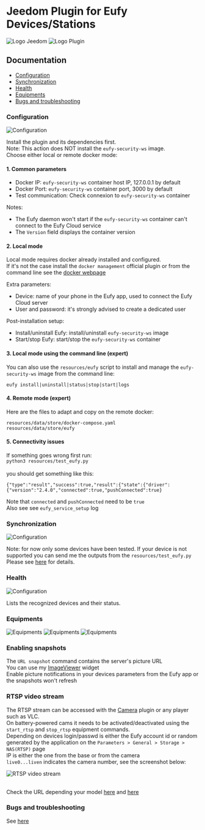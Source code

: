 # Jeedom Plugin for Eufy Devices/Stations

![Logo Jeedom](../images/jeedom.png)
![Logo Plugin](../images/eufy.png)

## Documentation
- [Configuration](#configuration)
- [Synchronization](#synchronization)
- [Health](#health)
- [Equipments](#equipments)
- [Bugs and troubleshooting](#troubleshooting)

### Configuration
![Configuration](../images/eufy3.png)

Install the plugin and its dependencies first.
<br>Note: This action does NOT install the `eufy-security-ws` image.
<br>Choose either local or remote docker mode:

#### 1. Common parameters
- Docker IP: `eufy-security-ws` container host IP, 127.0.0.1 by default
- Docker Port: `eufy-security-ws` container port, 3000 by default
- Test communication: Check connexion to `eufy-security-ws` container

Notes:
- The Eufy daemon won't start if the `eufy-security-ws` container can't connect to the Eufy Cloud service
- The `Version` field displays the container version

#### 2. Local mode
Local mode requires docker already installed and configured.
<br>If it's not the case install the `docker management` official plugin or from the command line
see the [docker webpage](https://docs.docker.com/engine/install/debian)

Extra parameters:
- Device: name of your phone in the Eufy app, used to connect the Eufy Cloud server
- User and password: it's strongly advised to create a dedicated user

Post-installation setup:

- Install/uninstall Eufy: install/uninstall `eufy-security-ws` image
- Start/stop Eufy: start/stop the `eufy-security-ws` container

#### 3. Local mode using the command line (expert)
You can also use the `resources/eufy` script to install and manage the `eufy-security-ws` image from the command line:

`eufy install|uninstall|status|stop|start|logs` 

#### 4. Remote mode (expert)

Here are the files to adapt and copy on the remote docker:

```
resources/data/store/docker-compose.yaml
resources/data/store/eufy
```

####  5. Connectivity issues
If something goes wrong first run:
<br>`python3 resources/test_eufy.py`
<br>
<br> you should get something like this:

```
{"type":"result","success":true,"result":{"state":{"driver":{"version":"2.4.0","connected":true,"pushConnected":true}
```

Note that `connected` and `pushConnected` need to be `true`
<br>Also see see `eufy_service_setup` log 

### Synchronization
![Configuration](../images/eufy2.png)

Note: for now only some devices have been tested. If your device is not supported you can send me the outputs from the `resources/test_eufy.py`
<br>Please see [here](../../README.md#Tested) for details.

### Health
![Configuration](../images/eufy1.png)

Lists the recognized devices and their status. 

### Equipments
![Equipments](../images/eufy4.png)
![Equipments](../images/eufy5.png)
![Equipments](../images/eufy6.png)

### Enabling snapshots
The `URL snapshot` command contains the server's picture URL
<br> You can use my [ImageViewer](https://github.com/lxrootard/widgets_v4) widget
<br> Enable picture notifications in your devices parameters from the Eufy app or the snapshots won't refresh
 
### RTSP video stream
The RTSP stream can be accessed with the [Camera](https://doc.jeedom.com/en_US/plugins/security/camera) plugin or any player such as VLC.
<br>On battery-powered cams it needs to be activated/deactivated using the `start_rtsp` and `stop_rtsp` equipment commands.
<br>Depending on devices login/passwd is either the Eufy account id or random generated by the application on the
`Parameters > General > Storage > NAS(RTSP)` page
<br>IP is either the one from the base or from the camera 
<br>`live0...liven` indicates the camera number, see the screenshot below:

![RTSP video stream](../images/camera_plugin.jpg)

<br>Check the URL  depending your model [here](https://camlytics.com/camera/eufy) and [here](https://support.eufy.com/s/article/Using-NAS-Storage-Step-by-Step)

### Bugs and troubleshooting
See [here](../../README.md#Troubleshooting)

